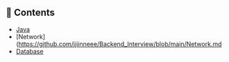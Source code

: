 ## 📝 Contents


- [Java](https://github.com/jjiinneee/Backend_Interview/blob/main/Java.md)
- [Network](https://github.com/jjiinneee/Backend_Interview/blob/main/Network.md
- [Database](https://github.com/jjiinneee/Backend_Interview/blob/main/Database.md)
